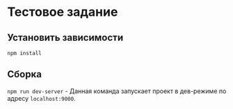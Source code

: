# Тестовое задание

## Установить зависимости
```
npm install
```

## Сборка
`npm run dev-server`   - Данная команда запускает проект в дев-режиме по адресу `localhost:9000`.
